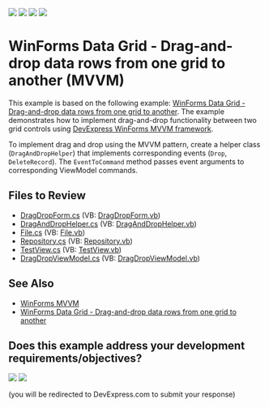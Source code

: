 <!-- default badges list -->
![](https://img.shields.io/endpoint?url=https://codecentral.devexpress.com/api/v1/VersionRange/128614831/24.2.1%2B)
[![](https://img.shields.io/badge/Open_in_DevExpress_Support_Center-FF7200?style=flat-square&logo=DevExpress&logoColor=white)](https://supportcenter.devexpress.com/ticket/details/T338673)
[![](https://img.shields.io/badge/📖_How_to_use_DevExpress_Examples-e9f6fc?style=flat-square)](https://docs.devexpress.com/GeneralInformation/403183)
[![](https://img.shields.io/badge/💬_Leave_Feedback-feecdd?style=flat-square)](#does-this-example-address-your-development-requirementsobjectives)
<!-- default badges end -->

# WinForms Data Grid - Drag-and-drop data rows from one grid to another (MVVM)


This example is based on the following example: [WinForms Data Grid - Drag-and-drop data rows from one grid to another](https://github.com/DevExpress-Examples/winforms-drag-drop-rows-from-one-grid-to-another). The example demonstrates how to implement drag-and-drop functionality between two grid controls using [DevExpress WinForms MVVM framework](https://docs.devexpress.com/WindowsForms/113955/build-an-application/winforms-mvvm).

To implement drag and drop using the MVVM pattern, create a helper class (`DragAndDropHelper`) that implements corresponding events (`Drop`, `DeleteRecord`). The `EventToCommand` method passes event arguments to corresponding ViewModel commands.


## Files to Review

* [DragDropForm.cs](./CS/DragDropForm.cs) (VB: [DragDropForm.vb](./VB/DragDropForm.vb))
* [DragAndDropHelper.cs](./CS/DragDropHelper/DragAndDropHelper.cs) (VB: [DragAndDropHelper.vb](./VB/DragDropHelper/DragAndDropHelper.vb))
* [File.cs](./CS/Model/File.cs) (VB: [File.vb](./VB/Model/File.vb))
* [Repository.cs](./CS/Model/Repository.cs) (VB: [Repository.vb](./VB/Model/Repository.vb))
* [TestView.cs](./CS/View/TestView.cs) (VB: [TestView.vb](./VB/View/TestView.vb))
* [DragDropViewModel.cs](./CS/ViewModels/DragDropViewModel.cs) (VB: [DragDropViewModel.vb](./VB/ViewModels/DragDropViewModel.vb))


## See Also

* [WinForms MVVM](https://docs.devexpress.com/WindowsForms/113955/build-an-application/winforms-mvvm)
* [WinForms Data Grid - Drag-and-drop data rows from one grid to another](https://github.com/DevExpress-Examples/winforms-drag-drop-rows-from-one-grid-to-another)
<!-- feedback -->
## Does this example address your development requirements/objectives?

[<img src="https://www.devexpress.com/support/examples/i/yes-button.svg"/>](https://www.devexpress.com/support/examples/survey.xml?utm_source=github&utm_campaign=winforms-mvvm-drag-drop-rows-between-grids&~~~was_helpful=yes) [<img src="https://www.devexpress.com/support/examples/i/no-button.svg"/>](https://www.devexpress.com/support/examples/survey.xml?utm_source=github&utm_campaign=winforms-mvvm-drag-drop-rows-between-grids&~~~was_helpful=no)

(you will be redirected to DevExpress.com to submit your response)
<!-- feedback end -->
